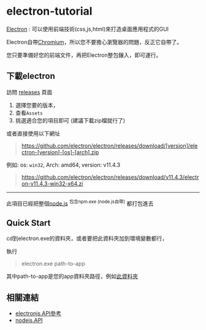 # electron-tutorial

[Electron](https://zh.wikipedia.org/wiki/Electron) : 可以使用前端技術(css,js,html)來打造桌面應用程式的GUI

Electron自帶[Chromium]，所以您不要擔心瀏覽器的問題，反正它自帶了。

您只要準備好您的前端文件，再把Electron整包鑲入，即可運行。

## 下載electron

訪問 [releases](https://github.com/electron/electron/releases/) 頁面
1. 選擇您要的版本，
2. 查看`Assets`
3. 挑選適合您的項目即可 (建議下載zip檔就行了)

或者直接使用以下網址

> https://github.com/electron/electron/releases/download/[version]/electron-[version]-[os]-[arch].zip
 
例如: os: `win32`, Arch: amd64, version: v11.4.3
> https://github.com/electron/electron/releases/download/v11.4.3/electron-v11.4.3-win32-x64.zi

----

此項目已經把整個[node.js](https://nodejs.org/en/) <sup>包含npm.exe (node.js自帶)</sup> 都打包進去


[Electron]: https://github.com/electron/electron
[Chromium]: https://zh.wikipedia.org/wiki/Chromium

## Quick Start

cd到electron.exe的資料夾，或者要把此資料夾加到環境變數都行，

執行

> electron.exe path-to-app

其中path-to-app是您的app資料夾路徑，例如[此資料夾](src/)

## 相關連結
- [electronjs.API參考](https://www.electronjs.org/docs/latest/api/app)
- [nodejs.API](https://nodejs.org/docs/latest/api/)
